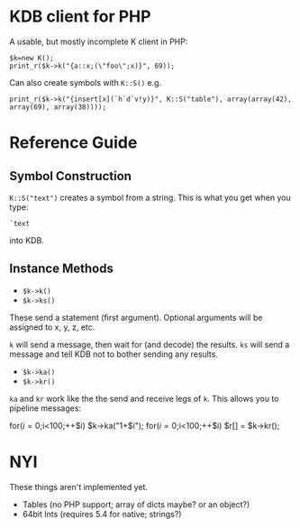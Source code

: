 # KDB client for PHP

A usable, but mostly incomplete K client in PHP:

    $k=new K();
    print_r($k->k("{a::x;(\"foo\";x)}", 69));

Can also create symbols with `K::S()` e.g.

    print_r($k->k("{insert[x](`h`d`v!y)}", K::S("table"), array(array(42), array(69), array(38))));

# Reference Guide
## Symbol Construction

`K::S("text")` creates a symbol from a string. This is what you get when you type:

    `text

into KDB.

## Instance Methods

* `$k->k()`
* `$k->ks()`

These send a statement (first argument). Optional arguments will be assigned to x, y, z, etc.

`k` will send a message, then wait for (and decode) the results.  `ks` will send a message and tell KDB
not to bother sending any results.

* `$k->ka()`
* `$k->kr()`

`ka` and `kr` work like the the send and receive legs of `k`. This allows you to pipeline messages:

   for($i=0;$i<100;++$i) $k->ka("1+$i");
   for($i=0;$i<100;++$i) $r[] = $k->kr();

# NYI

These things aren't implemented yet.

* Tables (no PHP support; array of dicts maybe? or an object?)
* 64bit Ints (requires 5.4 for native; strings?)

